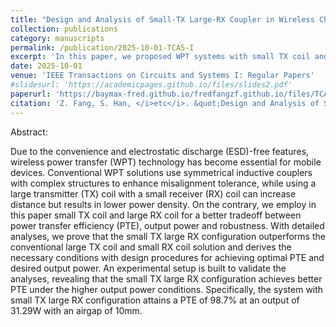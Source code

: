```yaml
---
title: "Design and Analysis of Small-TX Large-RX Coupler in Wireless Charging System for Mobile Devices"
collection: publications
category: manuscripts
permalink: /publication/2025-10-01-TCAS-I
excerpt: 'In this paper, we proposed WPT systems with small TX coil and large RX coil, and derived the necessary conditions with design procedures for achieving optimal PTE and desired output power.'
date: 2025-10-01
venue: 'IEEE Transactions on Circuits and Systems I: Regular Papers'
#slidesurl: 'https://academicpages.github.io/files/slides2.pdf'
paperurl: 'https://baymax-fred.github.io/fredfangzf.github.io/files/TCAS-I_20251001.pdf'
citation: 'Z. Fang, S. Han, </i>etc</i>. &quot;Design and Analysis of Small-TX Large-RX Coupler in Wireless Charging System for Mobile Devices,&quot; <i>IEEE Transactions on Circuits and Systems I: Regular Papers</i>. Early access, pp. 1-11, Oct. 2025, doi: 10.1109/TCSI.2025.3613518'
---
```

Abstract:

Due to the convenience and electrostatic discharge (ESD)-free features, wireless power transfer (WPT) technology has become essential for mobile devices. Conventional WPT solutions use symmetrical inductive couplers with complex structures to enhance misalignment tolerance, while using a large transmitter (TX) coil with a small receiver (RX) coil can increase distance but results in lower power density. On the contrary, we employ in this paper small TX coil and large RX coil for a better tradeoff between power transfer efficiency (PTE), output power and robustness. With detailed analyses, we prove that the small TX large RX configuration outperforms the conventional large TX coil and small RX coil solution and derives the necessary conditions with design procedures for achieving optimal PTE and desired output power. An experimental setup is built to validate the analyses, revealing that the small TX large RX configuration achieves better PTE under the higher output power conditions. Specifically, the system with small TX large RX configuration attains a PTE of 98.7% at an output of 31.29W with an airgap of 10mm.
